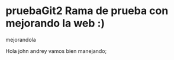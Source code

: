 pruebaGit2 Rama de prueba con mejorando la web :)
==========

mejorandola

Hola john andrey vamos bien manejando;
